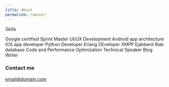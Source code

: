 ```yaml
---
title: About
permalink: /about/
---
```


Skills

Google certified Sprint Master
UI/UX Development
Android app architecture
IOS app developer
Python Developer
Erlang DEveloper
XMPP
Ejabberd
Riak database
Code and Performance Optimization
Technical Speaker
Blog Writer

### Contact me

[email@domain.com](mailto:pruthwi.java@gmail.com)
